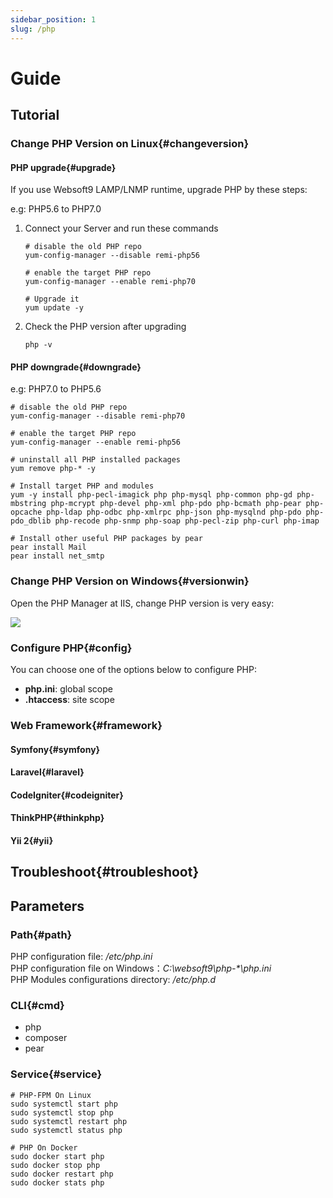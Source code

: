 ```yaml
---
sidebar_position: 1
slug: /php
---
```


# Guide

## Tutorial

### Change PHP Version on Linux{#changeversion}

#### PHP upgrade{#upgrade}

If you use Websoft9 LAMP/LNMP runtime, upgrade PHP by these steps:  

e.g: PHP5.6 to PHP7.0

1. Connect your Server and run these commands
    ```
    # disable the old PHP repo
    yum-config-manager --disable remi-php56  

    # enable the target PHP repo
    yum-config-manager --enable remi-php70     

    # Upgrade it
    yum update -y
    ```


2. Check the PHP version after upgrading
    ```
    php -v
    ```

#### PHP downgrade{#downgrade}

e.g: PHP7.0 to PHP5.6

```
# disable the old PHP repo
yum-config-manager --disable remi-php70

# enable the target PHP repo
yum-config-manager --enable remi-php56     

# uninstall all PHP installed packages
yum remove php-* -y

# Install target PHP and modules
yum -y install php-pecl-imagick php php-mysql php-common php-gd php-mbstring php-mcrypt php-devel php-xml php-pdo php-bcmath php-pear php-opcache php-ldap php-odbc php-xmlrpc php-json php-mysqlnd php-pdo php-pdo_dblib php-recode php-snmp php-soap php-pecl-zip php-curl php-imap

# Install other useful PHP packages by pear
pear install Mail
pear install net_smtp
```

### Change PHP Version on Windows{#versionwin}

Open the PHP Manager at IIS, change PHP version is very easy:  

![](http://libs.websoft9.com/Websoft9/DocsPicture/zh/iis/iis-changephpver-websoft9.png)


### Configure PHP{#config}

You can choose one of the options below to configure PHP:  

* **php.ini**: global scope
* **.htaccess**: site scope


### Web Framework{#framework}

#### Symfony{#symfony}
#### Laravel{#laravel}
#### CodeIgniter{#codeigniter}
#### ThinkPHP{#thinkphp}
#### Yii 2{#yii}

## Troubleshoot{#troubleshoot}

## Parameters

### Path{#path}

PHP configuration file: */etc/php.ini*   
PHP configuration file on Windows：*C:\websoft9\php-\*\php.ini*   
PHP Modules configurations directory: */etc/php.d*   

### CLI{#cmd}

* php
* composer
* pear

### Service{#service}

```
# PHP-FPM On Linux
sudo systemctl start php
sudo systemctl stop php
sudo systemctl restart php
sudo systemctl status php

# PHP On Docker
sudo docker start php
sudo docker stop php
sudo docker restart php
sudo docker stats php
```